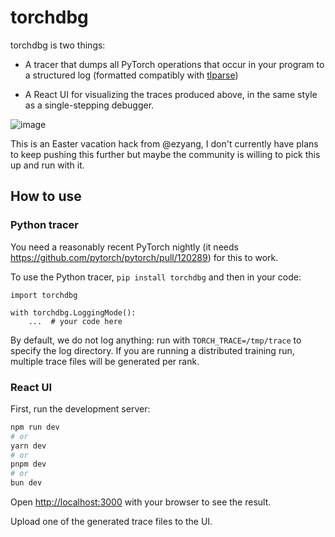 # torchdbg

torchdbg is two things:

* A tracer that dumps all PyTorch operations that occur in your program to a
  structured log (formatted compatibly with
  [tlparse](https://github.com/ezyang/tlparse))

* A React UI for visualizing the traces produced above, in the same style
  as a single-stepping debugger.

![image](https://github.com/ezyang/torchdbg/assets/13564/912dff04-fb5d-4ea8-a99c-42e73bb4222f)

This is an Easter vacation hack from @ezyang, I don't currently have plans to
keep pushing this further but maybe the community is willing to pick this up
and run with it.

## How to use

### Python tracer

You need a reasonably recent PyTorch nightly (it needs
https://github.com/pytorch/pytorch/pull/120289) for this to work.

To use the Python tracer, `pip install torchdbg` and then in your
code:

```
import torchdbg

with torchdbg.LoggingMode():
    ...  # your code here
```

By default, we do not log anything: run with `TORCH_TRACE=/tmp/trace`
to specify the log directory.  If you are running a distributed training run,
multiple trace files will be generated per rank.

### React UI

First, run the development server:

```bash
npm run dev
# or
yarn dev
# or
pnpm dev
# or
bun dev
```

Open [http://localhost:3000](http://localhost:3000) with your browser to see the result.

Upload one of the generated trace files to the UI.
